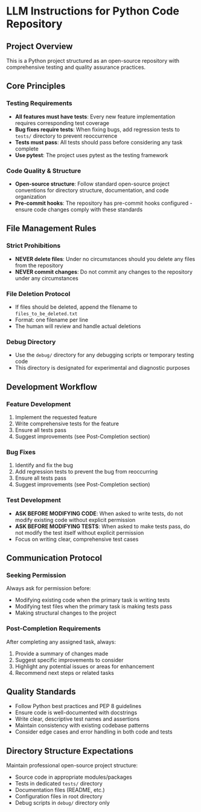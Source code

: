 # LLM Instructions for Python Code Repository

## Project Overview

This is a Python project structured as an open-source repository with comprehensive testing and quality assurance practices.

## Core Principles

### Testing Requirements
- **All features must have tests**: Every new feature implementation requires corresponding test coverage
- **Bug fixes require tests**: When fixing bugs, add regression tests to `tests/` directory to prevent reoccurrence
- **Tests must pass**: All tests should pass before considering any task complete
- **Use pytest**: The project uses pytest as the testing framework

### Code Quality & Structure
- **Open-source structure**: Follow standard open-source project conventions for directory structure, documentation, and code organization
- **Pre-commit hooks**: The repository has pre-commit hooks configured - ensure code changes comply with these standards

## File Management Rules

### Strict Prohibitions
- **NEVER delete files**: Under no circumstances should you delete any files from the repository
- **NEVER commit changes**: Do not commit any changes to the repository under any circumstances

### File Deletion Protocol
- If files should be deleted, append the filename to `files_to_be_deleted.txt`
- Format: one filename per line
- The human will review and handle actual deletions

### Debug Directory
- Use the `debug/` directory for any debugging scripts or temporary testing code
- This directory is designated for experimental and diagnostic purposes

## Development Workflow

### Feature Development
1. Implement the requested feature
2. Write comprehensive tests for the feature
3. Ensure all tests pass
4. Suggest improvements (see Post-Completion section)

### Bug Fixes
1. Identify and fix the bug
2. Add regression tests to prevent the bug from reoccurring
3. Ensure all tests pass
4. Suggest improvements (see Post-Completion section)

### Test Development
- **ASK BEFORE MODIFYING CODE**: When asked to write tests, do not modify existing code without explicit permission
- **ASK BEFORE MODIFYING TESTS**: When asked to make tests pass, do not modify the test itself without explicit permission
- Focus on writing clear, comprehensive test cases

## Communication Protocol

### Seeking Permission
Always ask for permission before:
- Modifying existing code when the primary task is writing tests
- Modifying test files when the primary task is making tests pass
- Making structural changes to the project

### Post-Completion Requirements
After completing any assigned task, always:
1. Provide a summary of changes made
2. Suggest specific improvements to consider
3. Highlight any potential issues or areas for enhancement
4. Recommend next steps or related tasks

## Quality Standards

- Follow Python best practices and PEP 8 guidelines
- Ensure code is well-documented with docstrings
- Write clear, descriptive test names and assertions
- Maintain consistency with existing codebase patterns
- Consider edge cases and error handling in both code and tests

## Directory Structure Expectations

Maintain professional open-source project structure:
- Source code in appropriate modules/packages
- Tests in dedicated `tests/` directory
- Documentation files (README, etc.)
- Configuration files in root directory
- Debug scripts in `debug/` directory only
